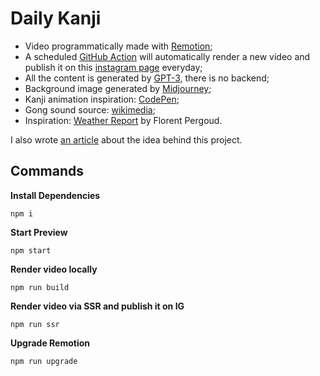 # Daily Kanji

- Video programmatically made with [Remotion](https://www.remotion.dev/docs/the-fundamentals);
- A scheduled [GitHub Action](https://github.com/sylvhama/daily-kanji/actions/workflows/render-video.yml) will automatically render a new video and publish it on this [instagram page](https://www.instagram.com/your_daily_kanji/) everyday;
- All the content is generated by [GPT-3](https://platform.openai.com/docs/introduction), there is no backend;
- Background image generated by [Midjourney](https://docs.midjourney.com/docs/quick-start);
- Kanji animation inspiration: [CodePen](https://codepen.io/lluisalen/pen/pozMmZx);
- Gong sound source: [wikimedia](https://commons.wikimedia.org/wiki/File:Gong_or_bell_vibrant.ogg);
- Inspiration: [Weather Report](https://www.remotion.dev/showcase#dE02NVflg500LNpSECSUmcwLFpKU100Z9TY362Lifdo0228) by Florent Pergoud.

I also wrote [an article](https://dev.to/sylvhama/gpt-is-my-new-bff-backend-for-frontends-1g03) about the idea behind this project.

## Commands

**Install Dependencies**

```console
npm i
```

**Start Preview**

```console
npm start
```

**Render video locally**

```console
npm run build
```

**Render video via SSR and publish it on IG**

```console
npm run ssr
```

**Upgrade Remotion**

```console
npm run upgrade
```
